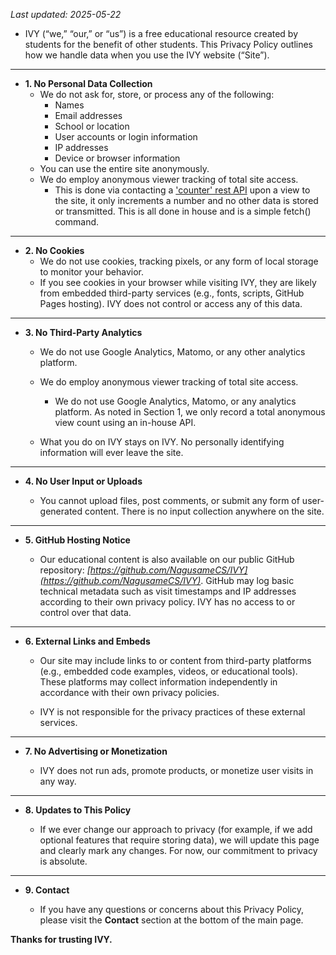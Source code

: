 _Last updated: 2025-05-22_  

- IVY (“we,” “our,” or “us”) is a free educational resource created by students for the benefit of other students. This Privacy Policy outlines how we handle data when you use the IVY website (“Site”).

---
- **1. No Personal Data Collection**
  - We do not ask for, store, or process any of the following:
    -  Names
    -  Email addresses
    -  School or location
    -  User accounts or login information
    -  IP addresses
    -  Device or browser information
  - You can use the entire site anonymously.
  - We do employ anonymous viewer tracking of total site access.
    -  This is done via contacting a ['counter' rest API](https://ivystudy.org/api) upon a view to the site, it only increments a number and no other data is stored or transmitted. This is all done in house and is a simple fetch() command.

---

- **2. No Cookies**
  - We do not use cookies, tracking pixels, or any form of local storage to monitor your behavior.
  - If you see cookies in your browser while visiting IVY, they are likely from embedded third-party services (e.g., fonts, scripts, GitHub Pages hosting). IVY does not control or access any of this data.

---

- **3. No Third-Party Analytics**

  - We do not use Google Analytics, Matomo, or any other analytics platform.
    
  - We do employ anonymous viewer tracking of total site access. 
    -  We do not use Google Analytics, Matomo, or any analytics platform. As noted in Section 1, we only record a total anonymous view count using an in-house API.
  -  What you do on IVY stays on IVY. No personally identifying information will ever leave the site.

---

- **4. No User Input or Uploads**

  - You cannot upload files, post comments, or submit any form of user-generated content. There is no input collection anywhere on the site.

---

- **5. GitHub Hosting Notice**

  - Our educational content is also available on our public GitHub repository: _[https://github.com/NagusameCS/IVY](https://github.com/NagusameCS/IVY)_. GitHub may log basic technical metadata such as visit timestamps and IP addresses according to their own privacy policy. IVY has no access to or control over that data.

---

- **6. External Links and Embeds**

  - Our site may include links to or content from third-party platforms (e.g., embedded code examples, videos, or educational tools). These platforms may collect information independently in accordance with their own privacy policies.
  
  - IVY is not responsible for the privacy practices of these external services.

---

- **7. No Advertising or Monetization**

  - IVY does not run ads, promote products, or monetize user visits in any way.

---

- **8. Updates to This Policy**

  - If we ever change our approach to privacy (for example, if we add optional features that require storing data), we will update this page and clearly mark any changes. For now, our commitment to privacy is absolute.

---

- **9. Contact**

  - If you have any questions or concerns about this Privacy Policy, please visit the **Contact** section at the bottom of the main page.


**Thanks for trusting IVY.**


